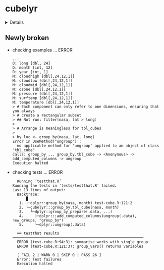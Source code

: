 # cubelyr

<details>

* Version: 1.0.0
* GitHub: https://github.com/hadley/cubelyr
* Source code: https://github.com/cran/cubelyr
* Date/Publication: 2020-02-29 13:00:02 UTC
* Number of recursive dependencies: 48

Run `cloud_details(, "cubelyr")` for more info

</details>

## Newly broken

*   checking examples ... ERROR
    ```
    ...
    D: long [dbl, 24]
    D: month [int, 12]
    D: year [int, 1]
    M: cloudhigh [dbl[,24,12,1]]
    M: cloudlow [dbl[,24,12,1]]
    M: cloudmid [dbl[,24,12,1]]
    M: ozone [dbl[,24,12,1]]
    M: pressure [dbl[,24,12,1]]
    M: surftemp [dbl[,24,12,1]]
    M: temperature [dbl[,24,12,1]]
    > # Each component can only refer to one dimensions, ensuring that you always
    > # create a rectangular subset
    > ## Not run: filter(nasa, lat > long)
    > 
    > # Arrange is meaningless for tbl_cubes
    > 
    > by_loc <- group_by(nasa, lat, long)
    Error in UseMethod("ungroup") : 
      no applicable method for 'ungroup' applied to an object of class "tbl_cube"
    Calls: group_by ... group_by.tbl_cube -> <Anonymous> -> add_computed_columns -> ungroup
    Execution halted
    ```

*   checking tests ... ERROR
    ```
      Running ‘testthat.R’
    Running the tests in ‘tests/testthat.R’ failed.
    Last 13 lines of output:
      Backtrace:
          █
       1. ├─dplyr::group_by(nasa, month) test-cube.R:121:2
       2. └─cubelyr:::group_by.tbl_cube(nasa, month)
       3.   └─dplyr::group_by_prepare(.data, ...)
       4.     ├─dplyr:::add_computed_columns(ungroup(.data), new_groups, "group_by")
       5.     └─dplyr::ungroup(.data)
      
      ══ testthat results  ═══════════════════════════════════════════════════════════
      ERROR (test-cube.R:94:3): summarise works with single group
      ERROR (test-cube.R:121:3): group_vars() returns variables
      
      [ FAIL 2 | WARN 0 | SKIP 0 | PASS 26 ]
      Error: Test failures
      Execution halted
    ```

